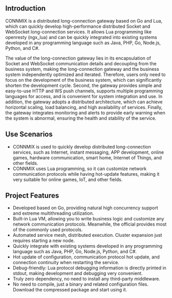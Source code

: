 ## Introduction

CONNMIX is a distributed long-connection gateway based on Go and Lua, which can quickly develop high-performance distributed Socket and WebSocket long-connection services. It allows Lua programming like openresty (ngx_lua) and can be quickly integrated into existing systems developed in any programming language such as Java, PHP, Go, Node.js, Python, and C#.

The value of the long-connection gateway lies in its encapsulation of Socket and WebSocket communication details and decoupling from the business system, making the long-connection gateway and the business system independently optimized and iterated. Therefore, users only need to focus on the development of the business system, which can significantly shorten the development cycle. Second, the gateway provides simple and easy-to-use HTTP and WS push channels, supports multiple programming languages for access, and is convenient for system integration and use. In addition, the gateway adopts a distributed architecture, which can achieve horizontal scaling, load balancing, and high availability of services. Finally, the gateway integrates monitoring and alerts to provide early warning when the system is abnormal, ensuring the health and stability of the service.

## Use Scenarios

- CONNMIX is used to quickly develop distributed long-connection services, such as Internet, instant messaging, APP development, online games, hardware communication, smart home, Internet of Things, and other fields.
- CONNMIX uses Lua programming, so it can customize network communication protocols while having hot-update features, making it very suitable for online games, IoT, and other fields.

## Project Features

- Developed based on Go, providing natural high concurrency support and extreme multithreading utilization.
- Built-in Lua VM, allowing you to write business logic and customize any network communication protocols. Meanwhile, the official provides most of the commonly used protocols.
- Automated service mesh, distributed execution. Cluster expansion just requires starting a new node.
- Quickly integrate with existing systems developed in any programming language such as Java, PHP, Go, Node.js, Python, and C#.
- Hot update of configuration, communication protocol hot update, and connection continuity when restarting the service.
- Debug-friendly: Lua protocol debugging information is directly printed in stdout, making development and debugging very convenient.
- Truly zero dependency, no need to install any third-party middleware.
- No need to compile, just a binary and related configuration files. Download the compressed package and start using it.

